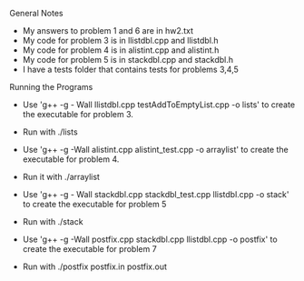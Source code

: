 General Notes

- My answers to problem 1 and 6 are in hw2.txt
- My code for problem 3 is in llistdbl.cpp and llistdbl.h
- My code for problem 4 is in alistint.cpp and alistint.h
- My code for problem 5 is in stackdbl.cpp and stackdbl.h
- I have a tests folder that contains tests for problems 3,4,5

Running the Programs

- Use 'g++ -g - Wall llistdbl.cpp testAddToEmptyList.cpp -o lists' to create the executable for problem 3.
- Run with ./lists

- Use 'g++ -g -Wall alistint.cpp alistint_test.cpp -o arraylist' to create the executable for problem 4.
- Run it with ./arraylist

- Use 'g++ -g - Wall stackdbl.cpp stackdbl_test.cpp llistdbl.cpp -o stack' to create the executable for problem 5
- Run with ./stack

- Use 'g++ -g -Wall postfix.cpp stackdbl.cpp llistdbl.cpp -o postfix' to create the executable for problem 7
- Run with ./postfix postfix.in postfix.out
